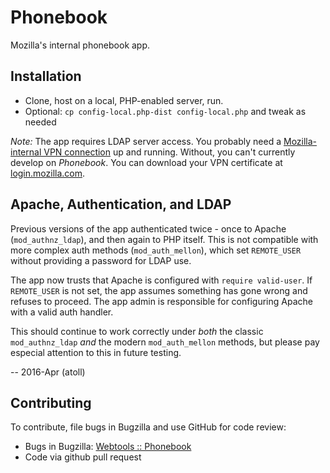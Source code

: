 # Phonebook
Mozilla's internal phonebook app.

## Installation
* Clone, host on a local, PHP-enabled server, run.
* Optional: `cp config-local.php-dist config-local.php` and tweak as needed

*Note:* The app requires LDAP server access. You probably need a [Mozilla-internal VPN connection](https://mana.mozilla.org/wiki/display/SD/VPN) up and running. Without, you can't currently develop on *Phonebook*. You can download your VPN certificate at [login.mozilla.com](https://login.mozilla.com).

## Apache, Authentication, and LDAP

Previous versions of the app authenticated twice - once to Apache (`mod_authnz_ldap`), and then again to PHP itself. This is not compatible with more complex auth methods (`mod_auth_mellon`), which set `REMOTE_USER` without providing a password for LDAP use.

The app now trusts that Apache is configured with `require valid-user`. If `REMOTE_USER` is not set, the app assumes something has gone wrong and refuses to proceed. The app admin is responsible for configuring Apache with a valid auth handler.

This should continue to work correctly under *both* the classic `mod_authnz_ldap` *and* the modern `mod_auth_mellon` methods, but please pay especial attention to this in future testing.

-- 2016-Apr (atoll)

## Contributing

To contribute, file bugs in Bugzilla and use GitHub for code review:

* Bugs in Bugzilla: [Webtools :: Phonebook](https://bugzilla.mozilla.org/buglist.cgi?component=Phonebook&product=Webtools&resolution=---)
* Code via github pull request

